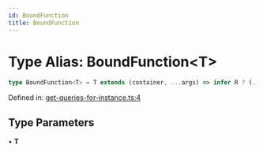 ```yaml
---
id: BoundFunction
title: BoundFunction
---
```


<!-- DO NOT EDIT: this page is autogenerated from the type comments -->

# Type Alias: BoundFunction\<T\>

```ts
type BoundFunction<T> = T extends (container, ...args) => infer R ? (...args) => R : never;
```

Defined in: [get-queries-for-instance.ts:4](https://github.com/Romulad/cli-testing-library/blob/main/packages/cli-testing-library/src/get-queries-for-instance.ts#L4)

## Type Parameters

• **T**
